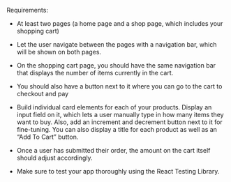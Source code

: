 Requirements:
* At least two pages (a home page and a shop page, which includes your shopping cart)

* Let the user navigate between the pages with a navigation bar, which will be shown on both pages.

* On the shopping cart page, you should have the same navigation bar that displays the number of items currently in the cart.

* You should also have a button next to it where you can go to the cart to checkout and pay

* Build individual card elements for each of your products. Display an input field on it, which lets a user manually type in how many items they want to buy. Also, add an increment and decrement button next to it for fine-tuning. You can also display a title for each product as well as an “Add To Cart” button.

* Once a user has submitted their order, the amount on the cart itself should adjust accordingly.

* Make sure to test your app thoroughly using the React Testing Library.


